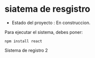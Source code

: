 <h1> siatema de resgistro</h1>

- Estado del proyecto : En construccion. 

Para ejecutar el sistema, debes poner:

```npm install react```

Sistema de registro 2
